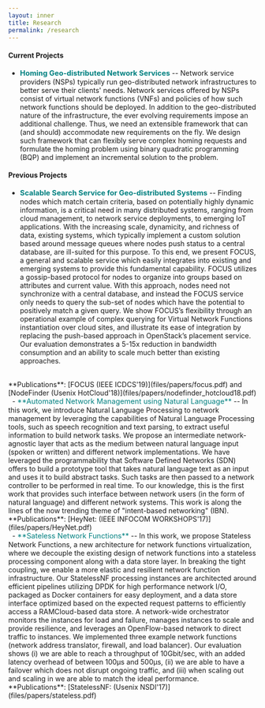 ```yaml
---
layout: inner
title: Research
permalink: /research
---
```





#### Current Projects

- <span style="color:teal; font-size:11pt;">**Homing Geo-distributed Network Services**</span> -- Network service providers (NSPs) typically run geo-distributed network infrastructures to
better serve their clients' needs.
Network services offered by NSPs consist of virtual network functions (VNFs) and policies of how such network functions should be deployed.
In addition to the geo-distributed nature of the infrastructure, the ever evolving requirements impose an additional challenge.
Thus, we need an extensible framework that can (and should) accommodate new requirements on the fly. We design such framework that can flexibly
serve complex homing requests and formulate the homing problem using binary quadratic programming (BQP) and implement an incremental solution to the problem.

#### Previous Projects

- <span style="color:teal; font-size:11pt;">**Scalable Search Service for Geo-distributed Systems**</span> -- Finding nodes which match certain criteria, based on potentially highly dynamic information, is a critical need
in many distributed systems, ranging from cloud management, to network service deployments, to emerging IoT applications.
With the increasing scale, dynamicity, and richness of data, existing systems, which typically implement a custom solution
based around message queues where nodes push status to a central database, are ill-suited for this purpose. To this end,
we present FOCUS, a general and scalable service which easily integrates into existing and emerging systems to provide this
fundamental capability. FOCUS utilizes a gossip-based protocol for nodes to organize into groups based on attributes and
current value. With this approach, nodes need not synchronize with a central database, and instead the FOCUS service only
needs to query the sub-set of nodes which have the potential to positively match a given query. We show FOCUS’s flexibility
through an operational example of complex querying for Virtual Network Functions instantiation over cloud sites, and illustrate
its ease of integration by replacing the push-based approach in OpenStack’s placement service. Our evaluation demonstrates a
5-15x reduction in bandwidth consumption and an ability to scale much better than existing approaches.
<br />
**Publications**: [FOCUS (IEEE ICDCS'19)](files/papers/focus.pdf) and [NodeFinder (Usenix HotCloud'18)](files/papers/nodefinder_hotcloud18.pdf)
<br />&nbsp;
- <span style="color:teal; font-size:11pt;">**Automated Network Management using Natural Language**</span> -- In this work, we introduce Natural Language Processing to network management by leveraging the capabilities of
Natural Language Processing tools, such as speech recognition and text parsing, to extract useful information to build network
tasks. We propose an intermediate network-agnostic layer that acts as the medium between natural language input (spoken
or written) and different network implementations. We have leveraged the programmability that Software Defined Networks
(SDN) offers to build a prototype tool that takes natural language text as an input and uses it to build abstract tasks. Such tasks
are then passed to a network controller to be performed in real time. To our knowledge, this is the first work that provides such
interface between network users (in the form of natural language) and different network systems. This work is along the lines of the now trending theme of "intent-based networking" (IBN).
<br />
**Publications**: [HeyNet: (IEEE INFOCOM WORKSHOPS'17)](files/papers/HeyNet.pdf)
<br />&nbsp;
- <span style="color:teal; font-size:11pt;">**Sateless Network Functions**</span> -- In this work, we propose Stateless Network Functions, a new architecture for network functions virtualization,
where we decouple the existing design of network functions into a stateless processing component along with
a data store layer. In breaking the tight coupling, we enable a more elastic and resilient network function infrastructure. Our StatelessNF processing instances are
architected around efficient pipelines utilizing DPDK for high performance network I/O, packaged as Docker
containers for easy deployment, and a data store interface optimized based on the expected request patterns to efficiently access a RAMCloud-based data store.
A network-wide orchestrator monitors the instances for load and failure, manages instances to scale and provide
resilience, and leverages an OpenFlow-based network to direct traffic to instances. We implemented three example network functions (network address translator, firewall, and load balancer). Our evaluation shows (i) we are able to reach a throughput of 10Gbit/sec, with an added
latency overhead of between 100µs and 500µs, (ii) we are able to have a failover which does not disrupt ongoing traffic, and (iii) when scaling out and scaling in we
are able to match the ideal performance.
<br />
**Publications**: [StatelessNF: (Usenix NSDI'17)](files/papers/stateless.pdf)
